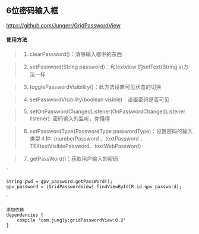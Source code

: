 ## 6位密码输入框
 https://github.com/Jungerr/GridPasswordView

#### 使用方法

 >1. clearPassword()：清除输入框中的东西

 >2. setPassword(String password)：和textview 的setText(String s)方法一样

 >3. togglePasswordVisibility()：此方法设置可见状态的切换

 >4. setPasswordVisibility(boolean visible)：设置密码是否可见

 >5. setOnPasswordChangedListener(OnPasswordChangedListener listener): 密码输入的监听，你懂得

 >6. setPasswordType(PasswordType passwordType)：设置密码的输入类型４种（numberPassword 、textPassword 、TEXtextVisiblePassword、textWebPassword）

 >7. getPassWord()：获取用户输入的密码

`

    String pwd = gpv_password.getPassWord();
    gpv_password = (GridPasswordView) findViewById(R.id.gpv_password);

`

    添加依赖
    dependencies {
        compile 'com.jungly:gridPasswordView:0.3'
    }

